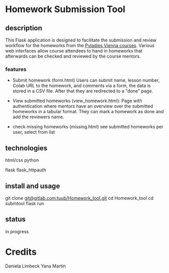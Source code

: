 # Homework Submission Tool
## description
This Flask application is designed to facilitate the submission and review workflow for the homeworks from the [Pyladies Vienna courses](https://pyladies.at/runs/). 
Various web interfaces allow course attendees to hand in homeworks that afterwards can be checked and reviewed by the course mentors.

### features
* Submit homework (form.html)
Users can submit name, lesson number, Colab URL to the homework, and comments via a form, the data is stored in a CSV file. After that they are redirected to a "done" page.

* View submitted homeworks (view_homework.html): 
Page with authentication where mentors have an overview over the submitted homeworks in a tabular format. They can mark a homework as done and add the reviewers name.

* check missing homeworks (missing.html)
see submitted homeworks per user, select from list

## technologies
html/css
python

flask 
flask_httpauth

## install and usage

git clone [git@gitlab.com:tuub/Homework_tool.git](https://github.com/YanaMartin/Homework_tool.git)
cd Homework_tool
cd submtool
flask run

## status
in progress

# Credits
Daniela Limbeck
Yana Martin
